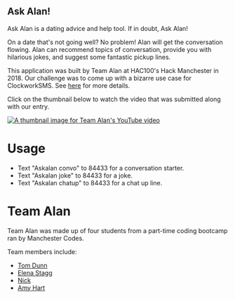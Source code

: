## Ask Alan!

Ask Alan is a dating advice and help tool. If in doubt, Ask Alan!

On a date that's not going well? No problem! Alan will get the conversation flowing. Alan can recommend topics of conversation, provide you with hilarious jokes, and suggest some fantastic pickup lines.

This application was built by Team Alan at HAC100's Hack Manchester in 2018. Our challenge was to come up with a bizarre use case for ClockworkSMS. See [here](https://www.clockworksms.com/blog/hack-manchester-2018/ "Read about the challenge on the ClockworkSMS website") for more details. 

Click on the thumbnail below to watch the video that was submitted along with our entry.

[![A thumbnail image for Team Alan's YouTube video](http://img.youtube.com/vi/gPFa4vGKGjk/0.jpg)](http://www.youtube.com/watch?v=gPFa4vGKGjk "Watch Team Alan's competition entry video on YouTube")

# Usage

* Text "Askalan convo" to 84433 for a conversation starter.
* Text "Askalan joke" to 84433 for a joke.
* Text "Askalan chatup" to 84433 for a chat up line.

# Team Alan

Team Alan was made up of four students from a part-time coding bootcamp ran by Manchester Codes.

Team members include:
* [Tom Dunn](https://github.com/breakfastmeansbreakfast/ "Tom's GitHub page")
* [Elena Stagg](https://github.com/elenastagg "Elena's GitHub page")
* [Nick](https://github.com/Codenivore "Nick's GitHub page")
* [Amy Hart](https://github.com/amy-hart "Amy's GitHub page")








